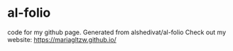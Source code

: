 # al-folio
<!-- ALL-CONTRIBUTORS-BADGE:START - Do not remove or modify this section -->
[maintainers]: https://img.shields.io/badge/maintainers-3-success.svg 'Number of maintainers'
<!-- ALL-CONTRIBUTORS-BADGE:END -->

code for my github page. Generated from alshedivat/al-folio
Check out my website: https://mariagltzw.github.io/